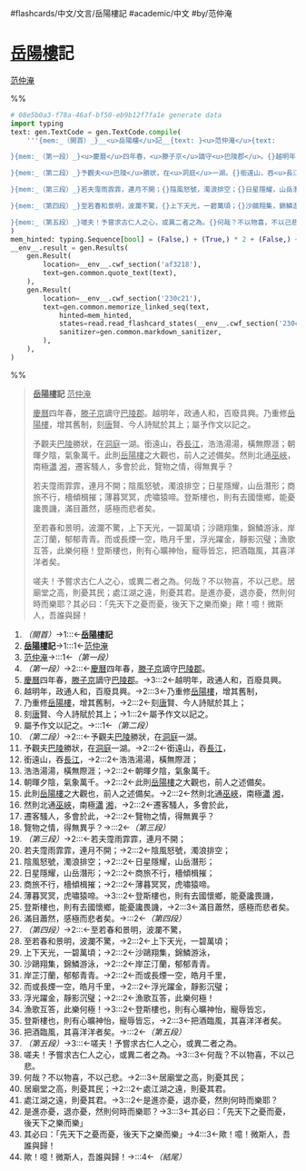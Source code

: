 #flashcards/中文/文言/岳陽樓記 #academic/中文 #by/范仲淹

# <u>岳陽樓</u>記
<u>范仲淹</u>

%%
```Python
# 08e5b0a3-f78a-46af-bf50-eb9b12f7fa1e generate data
import typing
text: gen.TextCode = gen.TextCode.compile(
	'''{mem:_（開首）_}__<u>岳陽樓</u>記__{text: }<u>范仲淹</u>{text:

}{mem:_（第一段）_}<u>慶曆</u>四年春，<u>滕子京</u>謫守<u>巴陵郡</u>。{}越明年，政通人和，百廢具興。{}乃重修<u>岳陽樓</u>，增其舊制，{}刻<u>唐</u>賢、今人詩賦於其上；{}屬予作文以記之。{text:

}{mem:_（第二段）_}予觀夫<u>巴陵</u>勝狀，在<u>洞庭</u>一湖。{}銜遠山，吞<u>長江</u>，{}浩浩湯湯，橫無際涯；{}朝暉夕陰，氣象萬千。{}此則<u>岳陽樓</u>之大觀也，前人之述備矣。{}然則北通<u>巫峽</u>，南極<u>瀟</u> <u>湘</u>，{}遷客騷人，多會於此，{}覽物之情，得無異乎？{text:

}{mem:_（第三段）_}若夫霪雨霏霏，連月不開；{}陰風怒號，濁浪排空；{}日星隱耀，山岳潛形；{}商旅不行，檣傾楫摧；{}薄暮冥冥，虎嘯猿啼。{}登斯樓也，則有去國懷鄉，能憂讒畏譏，{}滿目蕭然，感極而悲者矣。{text:

}{mem:_（第四段）_}至若春和景明，波瀾不驚，{}上下天光，一碧萬頃；{}沙鷗翔集，錦鱗游泳，{}岸芷汀蘭，郁郁青青。{}而或長煙一空，皓月千里，{}浮光躍金，靜影沉璧；{}漁歌互答，此樂何極！{}登斯樓也，則有心曠神怡，寵辱皆忘，{}把酒臨風，其喜洋洋者矣。{text:

}{mem:_（第五段）_}嗟夫！予嘗求古仁人之心，或異二者之為。{}何哉？不以物喜，不以己悲。{}居廟堂之高，則憂其民；{}處江湖之遠，則憂其君。{}是進亦憂，退亦憂，然則何時而樂耶？{}其必曰：「先天下之憂而憂，後天下之樂而樂」{}歟！噫！微斯人，吾誰與歸！{mem:_（結尾）_}'''
)
mem_hinted: typing.Sequence[bool] = (False,) + (True,) * 2 + (False,) + (True,) * 5 + (False,) + (True,) * 8 + (False,) + (True,) * 7 + (False,) + (True,) * 9 + (False,) + (True,) * 7 + (False,)
__env__.result = gen.Results(
	gen.Result(
		location=__env__.cwf_section('af3218'),
		text=gen.common.quote_text(text),
	),
	gen.Result(
		location=__env__.cwf_section('230c21'),
		text=gen.common.memorize_linked_seq(text,
			hinted=mem_hinted,
			states=read.read_flashcard_states(__env__.cwf_section('230c21')),
			sanitizer=gen.common.markdown_sanitizer,
		),
	),
)
```
%%

<!--08e5b0a3-f78a-46af-bf50-eb9b12f7fa1e generate section="af3218"--><!-- The following content is generated at 2022-10-25T14:38:36.408995+08:00. Any edits will be overridden! -->

> __<u>岳陽樓</u>記__ <u>范仲淹</u>
>
> <u>慶曆</u>四年春，<u>滕子京</u>謫守<u>巴陵郡</u>。越明年，政通人和，百廢具興。乃重修<u>岳陽樓</u>，增其舊制，刻<u>唐</u>賢、今人詩賦於其上；屬予作文以記之。
>
> 予觀夫<u>巴陵</u>勝狀，在<u>洞庭</u>一湖。銜遠山，吞<u>長江</u>，浩浩湯湯，橫無際涯；朝暉夕陰，氣象萬千。此則<u>岳陽樓</u>之大觀也，前人之述備矣。然則北通<u>巫峽</u>，南極<u>瀟</u> <u>湘</u>，遷客騷人，多會於此，覽物之情，得無異乎？
>
> 若夫霪雨霏霏，連月不開；陰風怒號，濁浪排空；日星隱耀，山岳潛形；商旅不行，檣傾楫摧；薄暮冥冥，虎嘯猿啼。登斯樓也，則有去國懷鄉，能憂讒畏譏，滿目蕭然，感極而悲者矣。
>
> 至若春和景明，波瀾不驚，上下天光，一碧萬頃；沙鷗翔集，錦鱗游泳，岸芷汀蘭，郁郁青青。而或長煙一空，皓月千里，浮光躍金，靜影沉璧；漁歌互答，此樂何極！登斯樓也，則有心曠神怡，寵辱皆忘，把酒臨風，其喜洋洋者矣。
>
> 嗟夫！予嘗求古仁人之心，或異二者之為。何哉？不以物喜，不以己悲。居廟堂之高，則憂其民；處江湖之遠，則憂其君。是進亦憂，退亦憂，然則何時而樂耶？其必曰：「先天下之憂而憂，後天下之樂而樂」歟！噫！微斯人，吾誰與歸！
<!--/08e5b0a3-f78a-46af-bf50-eb9b12f7fa1e-->

<!--08e5b0a3-f78a-46af-bf50-eb9b12f7fa1e generate section="230c21"--><!-- The following content is generated at 2022-10-25T14:38:36.419985+08:00. Any edits will be overridden! -->

1. _（開首）_→1:::←__<u>岳陽樓</u>記__ <!--SR:!2022-10-29,4,250!2022-10-29,4,250-->
2. __<u>岳陽樓</u>記__→1:::1←<u>范仲淹</u> <!--SR:!2022-10-26,3,250!2022-10-26,3,250-->
3. <u>范仲淹</u>→:::1←_（第一段）_ <!--SR:!2022-10-26,3,250!2022-10-26,3,250-->
4. _（第一段）_→2:::←<u>慶曆</u>四年春，<u>滕子京</u>謫守<u>巴陵郡</u>。 <!--SR:!2022-10-26,3,250!2022-10-26,3,250-->
5. <u>慶曆</u>四年春，<u>滕子京</u>謫守<u>巴陵郡</u>。→3:::2←越明年，政通人和，百廢具興。 <!--SR:!2022-10-26,3,250!2022-10-26,3,250-->
6. 越明年，政通人和，百廢具興。→2:::3←乃重修<u>岳陽樓</u>，增其舊制， <!--SR:!2022-10-26,3,250!2022-10-26,3,250-->
7. 乃重修<u>岳陽樓</u>，增其舊制，→2:::2←刻<u>唐</u>賢、今人詩賦於其上； <!--SR:!2022-10-26,3,250!2022-10-26,3,250-->
8. 刻<u>唐</u>賢、今人詩賦於其上；→1:::2←屬予作文以記之。 <!--SR:!2022-10-26,3,250!2022-10-26,3,250-->
9. 屬予作文以記之。→:::1←_（第二段）_ <!--SR:!2022-10-26,3,250!2022-10-26,3,250-->
10. _（第二段）_→2:::←予觀夫<u>巴陵</u>勝狀，在<u>洞庭</u>一湖。 <!--SR:!2022-10-26,3,250!2022-10-26,3,250-->
11. 予觀夫<u>巴陵</u>勝狀，在<u>洞庭</u>一湖。→2:::2←銜遠山，吞<u>長江</u>， <!--SR:!2022-10-26,3,250!2022-10-26,3,250-->
12. 銜遠山，吞<u>長江</u>，→2:::2←浩浩湯湯，橫無際涯； <!--SR:!2022-10-26,3,250!2022-10-26,3,250-->
13. 浩浩湯湯，橫無際涯；→2:::2←朝暉夕陰，氣象萬千。 <!--SR:!2022-10-26,3,250!2022-10-26,3,250-->
14. 朝暉夕陰，氣象萬千。→2:::2←此則<u>岳陽樓</u>之大觀也，前人之述備矣。 <!--SR:!2022-10-26,3,250!2022-10-26,3,250-->
15. 此則<u>岳陽樓</u>之大觀也，前人之述備矣。→2:::2←然則北通<u>巫峽</u>，南極<u>瀟</u> <u>湘</u>， <!--SR:!2022-10-26,3,250!2022-10-26,3,250-->
16. 然則北通<u>巫峽</u>，南極<u>瀟</u> <u>湘</u>，→2:::2←遷客騷人，多會於此， <!--SR:!2022-10-26,3,250!2022-10-26,3,250-->
17. 遷客騷人，多會於此，→2:::2←覽物之情，得無異乎？ <!--SR:!2022-10-26,3,250!2022-10-26,3,250-->
18. 覽物之情，得無異乎？→:::2←_（第三段）_ <!--SR:!2022-10-26,3,250!2022-10-26,3,250-->
19. _（第三段）_→2:::←若夫霪雨霏霏，連月不開； <!--SR:!2022-10-26,3,250!2022-10-26,3,250-->
20. 若夫霪雨霏霏，連月不開；→2:::2←陰風怒號，濁浪排空； <!--SR:!2022-10-26,3,250!2022-10-26,3,250-->
21. 陰風怒號，濁浪排空；→2:::2←日星隱耀，山岳潛形； <!--SR:!2022-10-26,3,250!2022-10-26,3,250-->
22. 日星隱耀，山岳潛形；→2:::2←商旅不行，檣傾楫摧； <!--SR:!2022-10-26,3,250!2022-10-26,3,250-->
23. 商旅不行，檣傾楫摧；→2:::2←薄暮冥冥，虎嘯猿啼。 <!--SR:!2022-10-26,3,250!2022-10-26,3,250-->
24. 薄暮冥冥，虎嘯猿啼。→3:::2←登斯樓也，則有去國懷鄉，能憂讒畏譏， <!--SR:!2022-10-26,3,250!2022-10-26,3,250-->
25. 登斯樓也，則有去國懷鄉，能憂讒畏譏，→2:::3←滿目蕭然，感極而悲者矣。 <!--SR:!2022-10-26,3,250!2022-10-26,3,250-->
26. 滿目蕭然，感極而悲者矣。→:::2←_（第四段）_ <!--SR:!2022-10-26,3,250!2022-10-26,3,250-->
27. _（第四段）_→2:::←至若春和景明，波瀾不驚， <!--SR:!2022-10-26,3,250!2022-10-26,3,250-->
28. 至若春和景明，波瀾不驚，→2:::2←上下天光，一碧萬頃； <!--SR:!2022-10-26,3,250!2022-10-26,3,250-->
29. 上下天光，一碧萬頃；→2:::2←沙鷗翔集，錦鱗游泳， <!--SR:!2022-10-26,3,250!2022-10-26,3,250-->
30. 沙鷗翔集，錦鱗游泳，→2:::2←岸芷汀蘭，郁郁青青。 <!--SR:!2022-10-26,3,250!2022-10-26,3,250-->
31. 岸芷汀蘭，郁郁青青。→2:::2←而或長煙一空，皓月千里， <!--SR:!2022-10-26,3,250!2022-10-26,3,250-->
32. 而或長煙一空，皓月千里，→2:::2←浮光躍金，靜影沉璧； <!--SR:!2022-10-26,3,250!2022-10-26,3,250-->
33. 浮光躍金，靜影沉璧；→2:::2←漁歌互答，此樂何極！ <!--SR:!2022-10-26,3,250!2022-10-26,3,250-->
34. 漁歌互答，此樂何極！→3:::2←登斯樓也，則有心曠神怡，寵辱皆忘， <!--SR:!2022-10-26,3,250!2022-10-26,3,250-->
35. 登斯樓也，則有心曠神怡，寵辱皆忘，→2:::3←把酒臨風，其喜洋洋者矣。 <!--SR:!2022-10-26,3,250!2022-10-26,3,250-->
36. 把酒臨風，其喜洋洋者矣。→:::2←_（第五段）_ <!--SR:!2022-10-26,3,250!2022-10-26,3,250-->
37. _（第五段）_→3:::←嗟夫！予嘗求古仁人之心，或異二者之為。 <!--SR:!2022-10-26,3,250!2022-10-26,3,250-->
38. 嗟夫！予嘗求古仁人之心，或異二者之為。→3:::3←何哉？不以物喜，不以己悲。 <!--SR:!2022-10-26,3,250!2022-10-26,3,250-->
39. 何哉？不以物喜，不以己悲。→2:::3←居廟堂之高，則憂其民； <!--SR:!2022-10-26,3,250!2022-10-26,3,250-->
40. 居廟堂之高，則憂其民；→2:::2←處江湖之遠，則憂其君。 <!--SR:!2022-10-26,3,250!2022-10-26,3,250-->
41. 處江湖之遠，則憂其君。→3:::2←是進亦憂，退亦憂，然則何時而樂耶？ <!--SR:!2022-10-26,3,250!2022-10-26,3,250-->
42. 是進亦憂，退亦憂，然則何時而樂耶？→3:::3←其必曰：「先天下之憂而憂，後天下之樂而樂」 <!--SR:!2022-10-26,3,250!2022-10-26,3,250-->
43. 其必曰：「先天下之憂而憂，後天下之樂而樂」→4:::3←歟！噫！微斯人，吾誰與歸！ <!--SR:!2022-10-26,3,250!2022-10-26,3,250-->
44. 歟！噫！微斯人，吾誰與歸！→:::4←_（結尾）_ <!--SR:!2022-10-26,3,250!2022-10-26,3,250-->
<!--/08e5b0a3-f78a-46af-bf50-eb9b12f7fa1e-->
